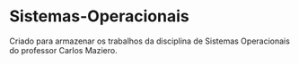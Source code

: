# Sistemas-Operacionais
Criado para armazenar os trabalhos da disciplina de Sistemas Operacionais do professor Carlos Maziero.
